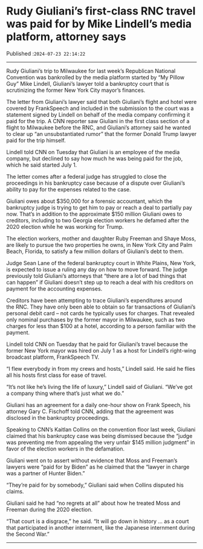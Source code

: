# Rudy Giuliani’s first-class RNC travel was paid for by Mike Lindell’s media platform, attorney says

Published :`2024-07-23 22:14:22`

---

Rudy Giuliani’s trip to Milwaukee for last week’s Republican National Convention was bankrolled by the media platform started by “My Pillow Guy” Mike Lindell, Giuliani’s lawyer told a bankruptcy court that is scrutinizing the former New York City mayor’s finances.

The letter from Giuliani’s lawyer said that both Giuliani’s flight and hotel were covered by FrankSpeech and included in the submission to the court was a statement signed by Lindell on behalf of the media company confirming it paid for the trip. A CNN reporter saw Giuliani in the first class section of a flight to Milwaukee before the RNC, and Giuliani’s attorney said he wanted to clear up “an unsubstantiated rumor” that the former Donald Trump lawyer paid for the trip himself.

Lindell told CNN on Tuesday that Giuliani is an employee of the media company, but declined to say how much he was being paid for the job, which he said started July 1.

The letter comes after a federal judge has struggled to close the proceedings in his bankruptcy case because of a dispute over Giuliani’s ability to pay for the expenses related to the case.

Giuliani owes about $350,000 for a forensic accountant, which the bankruptcy judge is trying to get him to pay or reach a deal to partially pay now. That’s in addition to the approximate $150 million Giuliani owes to creditors, including to two Georgia election workers he defamed after the 2020 election while he was working for Trump.

The election workers, mother and daughter Ruby Freeman and Shaye Moss, are likely to pursue the two properties he owns, in New York City and Palm Beach, Florida, to satisfy a few million dollars of Giuliani’s debt to them.

Judge Sean Lane of the federal bankruptcy court in White Plains, New York, is expected to issue a ruling any day on how to move forward. The judge previously told Giuliani’s attorneys that “there are a lot of bad things that can happen” if Giuliani doesn’t step up to reach a deal with his creditors on payment for the accounting expenses.

Creditors have been attempting to trace Giuliani’s expenditures around the RNC. They have only been able to obtain so far transactions of Giuliani’s personal debit card – not cards he typically uses for charges. That revealed only nominal purchases by the former mayor in Milwaukee, such as two charges for less than $100 at a hotel, according to a person familiar with the payment.

Lindell told CNN on Tuesday that he paid for Giuliani’s travel because the former New York mayor was hired on July 1 as a host for Lindell’s right-wing broadcast platform, FrankSpeech TV.

“I flew everybody in from my crews and hosts,” Lindell said. He said he flies all his hosts first class for ease of travel.

“It’s not like he’s living the life of luxury,” Lindell said of Giuliani. “We’ve got a company thing where that’s just what we do.”

Giuliani has an agreement for a daily one-hour show on Frank Speech, his attorney Gary C. Fischoff told CNN, adding that the agreement was disclosed in the bankruptcy proceedings.

Speaking to CNN’s Kaitlan Collins on the convention floor last week, Giuliani claimed that his bankruptcy case was being dismissed because the “judge was preventing me from appealing the very unfair $145 million judgment” in favor of the election workers in the defamation.

Giuliani went on to assert without evidence that Moss and Freeman’s lawyers were “paid for by Biden” as he claimed that the “lawyer in charge was a partner of Hunter Biden.”

“They’re paid for by somebody,” Giuliani said when Collins disputed his claims.

Giuliani said he had “no regrets at all” about how he treated Moss and Freeman during the 2020 election.

“That court is a disgrace,” he said. “It will go down in history … as a court that participated in another internment, like the Japanese internment during the Second War.”

---

